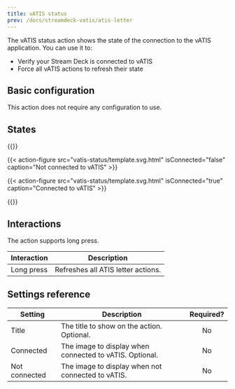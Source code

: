 ```yaml
---
title: vATIS status
prev: /docs/streamdeck-vatis/atis-letter
---
```


The vATIS status action shows the state of the connection to the vATIS application. You can use it to:

- Verify your Stream Deck is connected to vATIS
- Force all vATIS actions to refresh their state

## Basic configuration

This action does not require any configuration to use.

## States

{{<action-figures>}}

<!-- Not connected -->

{{< action-figure src="vatis-status/template.svg.html" isConnected="false" caption="Not connected to vATIS" >}}

{{< action-figure src="vatis-status/template.svg.html" isConnected="true" caption="Connected to vATIS" >}}

{{</action-figures>}}

## Interactions

The action supports long press.

| Interaction | Description                        |
| ----------- | ---------------------------------- |
| Long press  | Refreshes all ATIS letter actions. |

## Settings reference

| Setting       | Description                                             | Required? |
| ------------- | ------------------------------------------------------- | :-------: |
| Title         | The title to show on the action. Optional.              |    No     |
| Connected     | The image to display when connected to vATIS. Optional. |    No     |
| Not connected | The image to display when not connected to vATIS.       |    No     |
